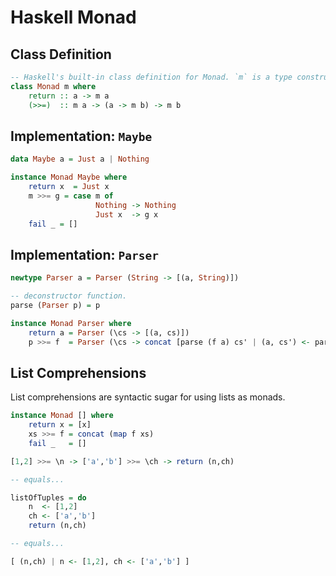# Haskell Monad

## Class Definition

```haskell
-- Haskell's built-in class definition for Monad. `m` is a type constructor.
class Monad m where
    return :: a -> m a
    (>>=)  :: m a -> (a -> m b) -> m b
```

## Implementation: `Maybe`

```haskell
data Maybe a = Just a | Nothing

instance Monad Maybe where
    return x  = Just x
    m >>= g = case m of
                   Nothing -> Nothing
                   Just x  -> g x
    fail _ = []
```

## Implementation: `Parser`

```haskell
newtype Parser a = Parser (String -> [(a, String)])

-- deconstructor function.
parse (Parser p) = p

instance Monad Parser where
    return a = Parser (\cs -> [(a, cs)])
    p >>= f  = Parser (\cs -> concat [parse (f a) cs' | (a, cs') <- parse p cs]) 
```

## List Comprehensions

List comprehensions are syntactic sugar for using lists as monads.

```haskell
instance Monad [] where
    return x = [x]
    xs >>= f = concat (map f xs)
    fail _   = []

[1,2] >>= \n -> ['a','b'] >>= \ch -> return (n,ch)

-- equals...

listOfTuples = do
    n  <- [1,2]
    ch <- ['a','b']
    return (n,ch)

-- equals...

[ (n,ch) | n <- [1,2], ch <- ['a','b'] ]
```
